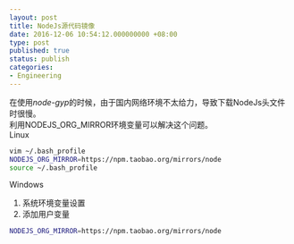 ```yaml
---
layout: post
title: NodeJs源代码镜像
date: 2016-12-06 10:54:12.000000000 +08:00
type: post
published: true
status: publish
categories:
- Engineering
---
```

在使用*node-gyp*的时候，由于国内网络环境不太给力，导致下载NodeJs头文件时很慢。   
利用NODEJS_ORG_MIRROR环境变量可以解决这个问题。   
Linux

```bash
vim ~/.bash_profile
NODEJS_ORG_MIRROR=https://npm.taobao.org/mirrors/node
source ~/.bash_profile
```

Windows   
1. 系统环境变量设置   
2. 添加用户变量

```bash
NODEJS_ORG_MIRROR=https://npm.taobao.org/mirrors/node
```
